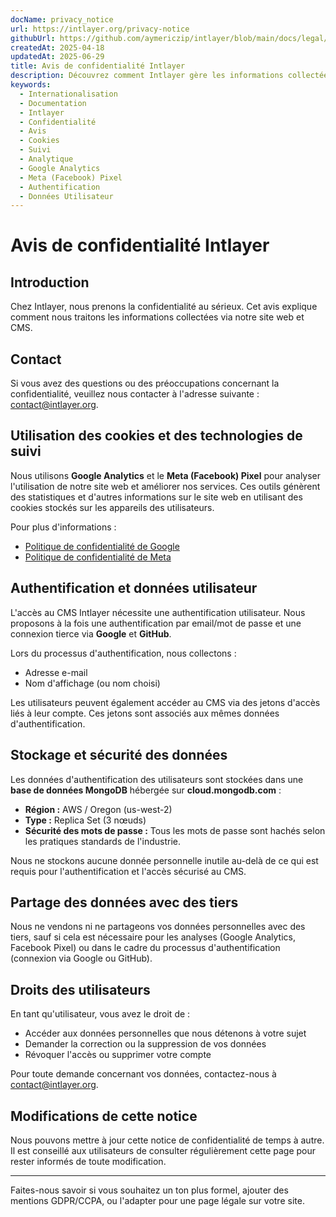```yaml
---
docName: privacy_notice
url: https://intlayer.org/privacy-notice
githubUrl: https://github.com/aymericzip/intlayer/blob/main/docs/legal/fr/privacy_notice.md
createdAt: 2025-04-18
updatedAt: 2025-06-29
title: Avis de confidentialité Intlayer
description: Découvrez comment Intlayer gère les informations collectées via notre site web et CMS. Suivez la documentation pour comprendre les différents formats et cas d'utilisation.
keywords:
  - Internationalisation
  - Documentation
  - Intlayer
  - Confidentialité
  - Avis
  - Cookies
  - Suivi
  - Analytique
  - Google Analytics
  - Meta (Facebook) Pixel
  - Authentification
  - Données Utilisateur
---
```


# Avis de confidentialité Intlayer

## Introduction

Chez Intlayer, nous prenons la confidentialité au sérieux. Cet avis explique comment nous traitons les informations collectées via notre site web et CMS.

## Contact

Si vous avez des questions ou des préoccupations concernant la confidentialité, veuillez nous contacter à l'adresse suivante : [contact@intlayer.org](mailto:contact@intlayer.org).

## Utilisation des cookies et des technologies de suivi

Nous utilisons **Google Analytics** et le **Meta (Facebook) Pixel** pour analyser l'utilisation de notre site web et améliorer nos services. Ces outils génèrent des statistiques et d'autres informations sur le site web en utilisant des cookies stockés sur les appareils des utilisateurs.

Pour plus d'informations :

- [Politique de confidentialité de Google](https://policies.google.com/privacy)
- [Politique de confidentialité de Meta](https://www.facebook.com/privacy/policy)

## Authentification et données utilisateur

L'accès au CMS Intlayer nécessite une authentification utilisateur. Nous proposons à la fois une authentification par email/mot de passe et une connexion tierce via **Google** et **GitHub**.

Lors du processus d'authentification, nous collectons :

- Adresse e-mail
- Nom d'affichage (ou nom choisi)

Les utilisateurs peuvent également accéder au CMS via des jetons d'accès liés à leur compte. Ces jetons sont associés aux mêmes données d'authentification.

## Stockage et sécurité des données

Les données d'authentification des utilisateurs sont stockées dans une **base de données MongoDB** hébergée sur **cloud.mongodb.com** :

- **Région :** AWS / Oregon (us-west-2)
- **Type :** Replica Set (3 nœuds)
- **Sécurité des mots de passe :** Tous les mots de passe sont hachés selon les pratiques standards de l'industrie.

Nous ne stockons aucune donnée personnelle inutile au-delà de ce qui est requis pour l'authentification et l'accès sécurisé au CMS.

## Partage des données avec des tiers

Nous ne vendons ni ne partageons vos données personnelles avec des tiers, sauf si cela est nécessaire pour les analyses (Google Analytics, Facebook Pixel) ou dans le cadre du processus d'authentification (connexion via Google ou GitHub).

## Droits des utilisateurs

En tant qu'utilisateur, vous avez le droit de :

- Accéder aux données personnelles que nous détenons à votre sujet
- Demander la correction ou la suppression de vos données
- Révoquer l'accès ou supprimer votre compte

Pour toute demande concernant vos données, contactez-nous à [contact@intlayer.org](mailto:contact@intlayer.org).

## Modifications de cette notice

Nous pouvons mettre à jour cette notice de confidentialité de temps à autre. Il est conseillé aux utilisateurs de consulter régulièrement cette page pour rester informés de toute modification.

---

Faites-nous savoir si vous souhaitez un ton plus formel, ajouter des mentions GDPR/CCPA, ou l'adapter pour une page légale sur votre site.
